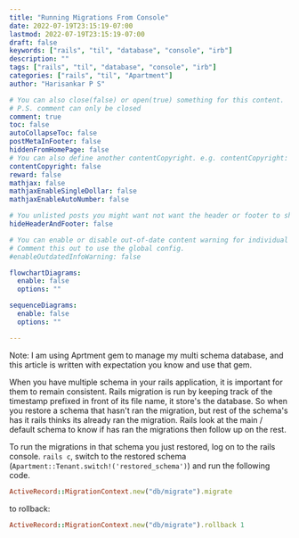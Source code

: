 ```yaml
---
title: "Running Migrations From Console"
date: 2022-07-19T23:15:19-07:00
lastmod: 2022-07-19T23:15:19-07:00
draft: false
keywords: ["rails", "til", "database", "console", "irb"]
description: ""
tags: ["rails", "til", "database", "console", "irb"]
categories: ["rails", "til", "Apartment"]
author: "Harisankar P S"

# You can also close(false) or open(true) something for this content.
# P.S. comment can only be closed
comment: true
toc: false
autoCollapseToc: false
postMetaInFooter: false
hiddenFromHomePage: false
# You can also define another contentCopyright. e.g. contentCopyright: "This is another copyright."
contentCopyright: false
reward: false
mathjax: false
mathjaxEnableSingleDollar: false
mathjaxEnableAutoNumber: false

# You unlisted posts you might want not want the header or footer to show
hideHeaderAndFooter: false

# You can enable or disable out-of-date content warning for individual post.
# Comment this out to use the global config.
#enableOutdatedInfoWarning: false

flowchartDiagrams:
  enable: false
  options: ""

sequenceDiagrams:
  enable: false
  options: ""

---
```


Note: I am using Aprtment gem to manage my multi schema database, and this article is written with expectation you know and use that gem.

When you have multiple schema in your rails application, it is important for them to remain consistent. Rails migration is run by keeping track of the timestamp prefixed in front of its file name, it store's the database. So when you restore a schema that hasn't ran the migration, but rest of the schema's has it rails thinks its already ran the migration. Rails look at the main / default schema to know if has ran the migrations then follow up on the rest.


<!--more-->

To run the migrations in that schema you just restored, log on to the rails console. `rails c`, switch to the restored schema (`Apartment::Tenant.switch!('restored_schema')`) and run the following code.

```rb
ActiveRecord::MigrationContext.new("db/migrate").migrate
```

to rollback:

```rb
ActiveRecord::MigrationContext.new("db/migrate").rollback 1
```
